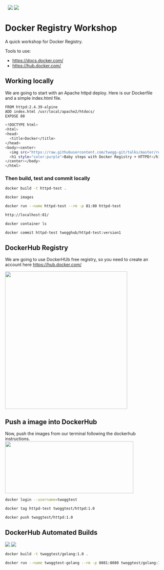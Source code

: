 <img height="5" width="5" src="IMG">

<img src="https://raw.githubusercontent.com/twogg-git/talks/master/resources/dockerhub-talk/">

<img src="https://raw.githubusercontent.com/twogg-git/go-docker-hub/master/docker-hub.png">

# Docker Registry Workshop
A quick workshop for Docker Registry.

Tools to use:
- https://docs.docker.com/
- https://hub.docker.com/

## Working locally

We are going to start with an Apache httpd deploy. Here is our Dockerfile and a simple index.html file.

```sh
FROM httpd:2.4.39-alpine 
ADD index.html /usr/local/apache2/htdocs/
EXPOSE 80
```

```sh
<!DOCTYPE html>
<html>
<head>
  <title>Docker</title>
</head>
<body><center>
  <img src="https://raw.githubusercontent.com/twogg-git/talks/master/resources/dockerhub-talk/hub-index-httpd.png">
  <h1 style="color:purple">Baby steps with Docker Registry + HTTPD!</h1>   
</center></body>
</html>
```

### Then build, test and commit locally
```sh
docker build -t httpd-test .
```

```sh
docker images
```

```sh
docker run --name httpd-test --rm -p 81:80 httpd-test
```

```sh
http://localhost:81/
```

```sh
docker container ls
```

```sh
docker commit httpd-test twogghub/httpd-test:version1
```

## DockerHub Registry

We are going to use DockerHUb free registry, so you need to create an account here https://hub.docker.com/   

<img height="450" width="400" src="https://raw.githubusercontent.com/twogg-git/talks/master/resources/dockerhub-talk/hub-sign_in.png">


## Push a image into DockerHub 

Now, push the images from our terminal following the dockerhub instructions.
<img height="170" width="420" src="https://raw.githubusercontent.com/twogg-git/talks/master/resources/dockerhub-talk/hub-cli_push.png">

```sh
docker login --username=twoggtest
```

```sh
docker tag httpd-test twoggtest/httpd:1.0
```

```sh
docker push twoggtest/httpd:1.0
```



## DockerHub Automated Builds

<img src="https://raw.githubusercontent.com/twogg-git/talks/master/resources/dockerhub-talk/hub-create_repository.png">

<img src="https://raw.githubusercontent.com/twogg-git/talks/master/resources/dockerhub-talk/hub-build_settings.png">


```sh
docker build -t twoggtest/golang:1.0 .
```

```sh
docker run --name twoggtest-golang --rm -p 8081:8080 twoggtest/golang:1.0
```





